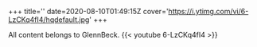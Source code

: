 +++
title=''
date=2020-08-10T01:49:15Z
cover='https://i.ytimg.com/vi/6-LzCKq4fI4/hqdefault.jpg'
+++

All content belongs to GlennBeck.
{{< youtube 6-LzCKq4fI4 >}}
